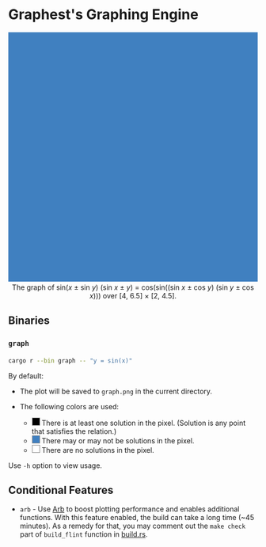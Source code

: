 # Graphest's Graphing Engine

<p align="center">
  <img src="images/cover.gif"><br>
  The graph of sin(<i>x</i> ± sin <i>y</i>) (sin <i>x</i> ± <i>y</i>) = cos(sin((sin <i>x</i> ± cos <i>y</i>) (sin <i>y</i> ± cos <i>x</i>))) over [4, 6.5] × [2, 4.5].
</p>

## Binaries

### `graph`

```bash
cargo r --bin graph -- "y = sin(x)"
```

By default:

- The plot will be saved to `graph.png` in the current directory.

- The following colors are used:
  - ![Black](images/black.png) There is at least one solution in the pixel. (Solution is any point that satisfies the relation.)
  - ![Blue](images/blue.png) There may or may not be solutions in the pixel.
  - ![White](images/white.png) There are no solutions in the pixel.

Use `-h` option to view usage.

## Conditional Features

- `arb` - Use [Arb](https://arblib.org) to boost plotting performance and enables additional functions. With this feature enabled, the build can take a long time (~45 minutes). As a remedy for that, you may comment out the `make check` part of `build_flint` function in [build.rs](build.rs).